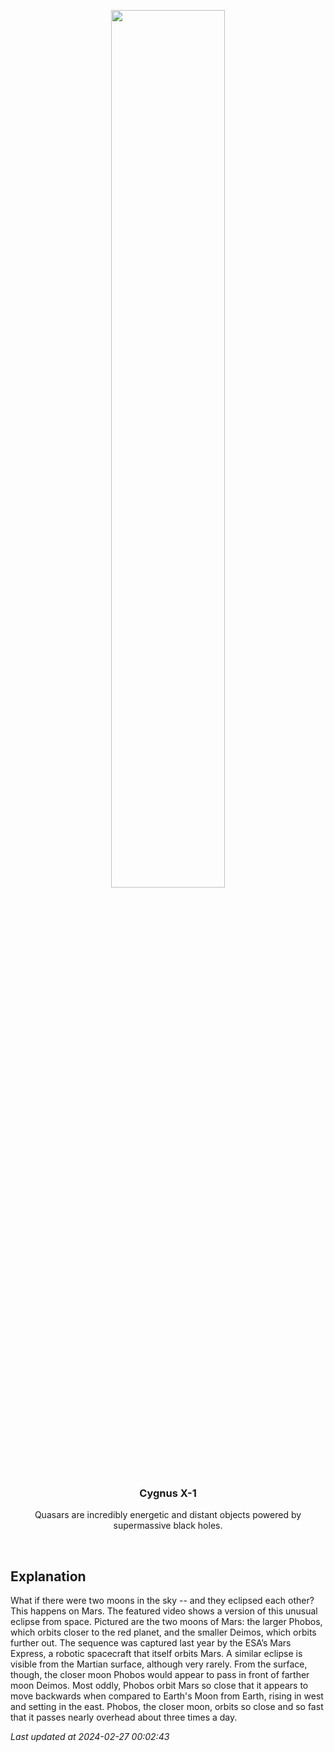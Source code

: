 <p align='center'>
    <a href='https://youtube.com/embed/hwQTH0IGrwE?rel=0'><img src='https://images.unsplash.com/photo-1610296669228-602fa827fc1f' width='60%' /></a>
    <h3 align="center">Cygnus X-1</h3>
    <p align="center">Quasars are incredibly energetic and distant objects powered by supermassive black holes.</p>
</p>
<br/>

Explanation
--
What if there were two moons in the sky -- and they eclipsed each other? This happens on Mars. The featured video shows a version of this unusual eclipse from space. Pictured are the two moons of Mars: the larger Phobos, which orbits closer to the red planet, and the smaller Deimos, which orbits further out. The sequence was captured last year by the ESA’s Mars Express, a robotic spacecraft that itself orbits Mars. A similar eclipse is visible from the Martian surface, although very rarely.  From the surface, though, the closer moon Phobos would appear to pass in front of farther moon Deimos. Most oddly, Phobos orbit Mars so close that it appears to move backwards when compared to Earth's Moon from Earth, rising in west and setting in the east. Phobos, the closer moon, orbits so close and so fast that it passes nearly overhead about three times a day.


*Last updated at 2024-02-27 00:02:43*
